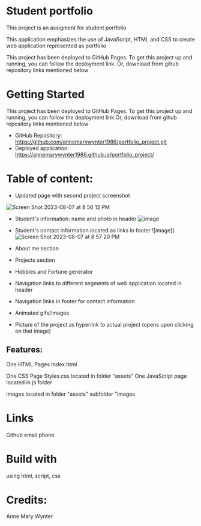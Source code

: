# Student portfolio 
This project is an assigment for student portfolio

This application emphasizes the use of JavaScript, HTML and CSS to create web application represented as portfolio

This project has been deployed to GitHub Pages. To get this project up and running, you can follow the deployment link. Or, download from gihub repository links mentioned below

# Getting Started
This project has been deployed to GitHub Pages. To get this project up and running, you can follow the deployment link.Or, download from gihub repository links mentioned below

* GitHub Repository: https://github.com/annemarywynter1986/portfolio_project.git
* Deployed application: https://annemarywynter1986.github.io/portfolio_project/


# Table of content:

* Updated page with second project screenshot

![Screen Shot 2023-08-07 at 8 56 12 PM](https://github.com/annemarywynter1986/portfolio_project/assets/130412307/de80f3de-e294-494d-b287-d1e0cf938157)



* Student's information: name and photo in header
![image](https://github.com/annemarywynter1986/portfolio_project/assets/130412307/1ba850be-d9ca-4176-a7d0-17069ed64d85)


* Student's contact information located as links in footer
![image](![Screen Shot 2023-08-07 at 8 57 20 PM](https://github.com/annemarywynter1986/portfolio_project/assets/130412307/6c034b7e-f34a-4a21-ba89-759aaae19f9c)



* About me section
* Projects section
* Hobbies and Fortune generator


* Navigation links to different segments of web application located in header
* Navigation links in footer for contact information
* Animated gifs/images
* Picture of the project as hyperlink to actual project (opens upon clicking on that image)


## Features:
One HTML Pages Index.html

One CSS Page Styles.css located in folder "assets"
One JavaScript page located in js folder

images located in folder "assets" subfolder "images

# Links
Github
email
phone 

# Build with
 using html, script, css

# Credits:
Anne Mary Wynter

